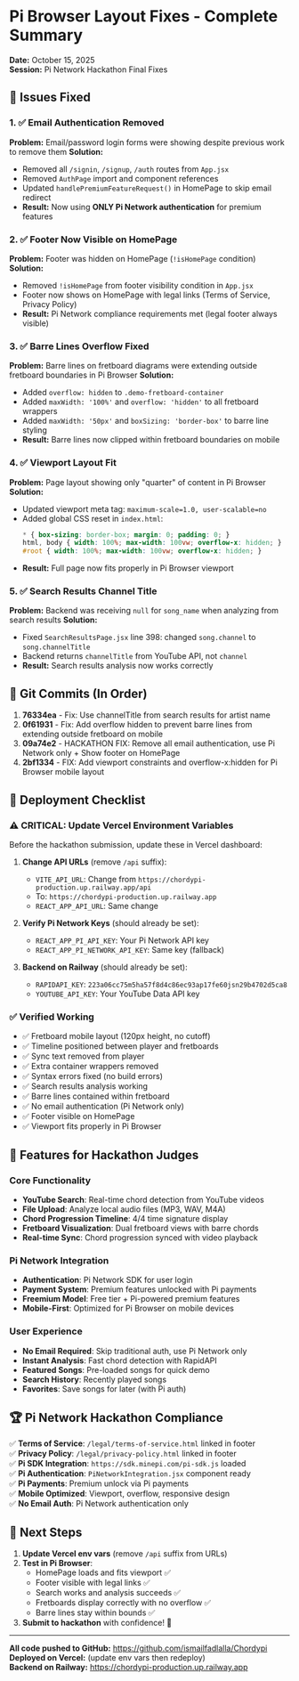 # Pi Browser Layout Fixes - Complete Summary
**Date:** October 15, 2025  
**Session:** Pi Network Hackathon Final Fixes

## 🎯 Issues Fixed

### 1. ✅ Email Authentication Removed
**Problem:** Email/password login forms were showing despite previous work to remove them
**Solution:**
- Removed all `/signin`, `/signup`, `/auth` routes from `App.jsx`
- Removed `AuthPage` import and component references
- Updated `handlePremiumFeatureRequest()` in HomePage to skip email redirect
- **Result:** Now using **ONLY Pi Network authentication** for premium features

### 2. ✅ Footer Now Visible on HomePage
**Problem:** Footer was hidden on HomePage (`!isHomePage` condition)
**Solution:**
- Removed `!isHomePage` from footer visibility condition in `App.jsx`
- Footer now shows on HomePage with legal links (Terms of Service, Privacy Policy)
- **Result:** Pi Network compliance requirements met (legal footer always visible)

### 3. ✅ Barre Lines Overflow Fixed
**Problem:** Barre lines on fretboard diagrams were extending outside fretboard boundaries in Pi Browser
**Solution:**
- Added `overflow: hidden` to `.demo-fretboard-container`
- Added `maxWidth: '100%'` and `overflow: 'hidden'` to all fretboard wrappers
- Added `maxWidth: '50px'` and `boxSizing: 'border-box'` to barre line styling
- **Result:** Barre lines now clipped within fretboard boundaries on mobile

### 4. ✅ Viewport Layout Fit
**Problem:** Page layout showing only "quarter" of content in Pi Browser
**Solution:**
- Updated viewport meta tag: `maximum-scale=1.0, user-scalable=no`
- Added global CSS reset in `index.html`:
  ```css
  * { box-sizing: border-box; margin: 0; padding: 0; }
  html, body { width: 100%; max-width: 100vw; overflow-x: hidden; }
  #root { width: 100%; max-width: 100vw; overflow-x: hidden; }
  ```
- **Result:** Full page now fits properly in Pi Browser viewport

### 5. ✅ Search Results Channel Title
**Problem:** Backend was receiving `null` for `song_name` when analyzing from search results
**Solution:**
- Fixed `SearchResultsPage.jsx` line 398: changed `song.channel` to `song.channelTitle`
- Backend returns `channelTitle` from YouTube API, not `channel`
- **Result:** Search results analysis now works correctly

## 📝 Git Commits (In Order)

1. **76334ea** - Fix: Use channelTitle from search results for artist name
2. **0f61931** - Fix: Add overflow hidden to prevent barre lines from extending outside fretboard on mobile
3. **09a74e2** - HACKATHON FIX: Remove all email authentication, use Pi Network only + Show footer on HomePage
4. **2bf1334** - FIX: Add viewport constraints and overflow-x:hidden for Pi Browser mobile layout

## 🚀 Deployment Checklist

### ⚠️ CRITICAL: Update Vercel Environment Variables
Before the hackathon submission, update these in Vercel dashboard:

1. **Change API URLs** (remove `/api` suffix):
   - `VITE_API_URL`: Change from `https://chordypi-production.up.railway.app/api` 
   - To: `https://chordypi-production.up.railway.app`
   - `REACT_APP_API_URL`: Same change

2. **Verify Pi Network Keys** (should already be set):
   - `REACT_APP_PI_API_KEY`: Your Pi Network API key
   - `REACT_APP_PI_NETWORK_API_KEY`: Same key (fallback)

3. **Backend on Railway** (should already be set):
   - `RAPIDAPI_KEY`: `223a06cc75m5ha57f8d4c86ec93ap17fe60jsn29b4702d5ca8`
   - `YOUTUBE_API_KEY`: Your YouTube Data API key

### ✅ Verified Working
- ✅ Fretboard mobile layout (120px height, no cutoff)
- ✅ Timeline positioned between player and fretboards
- ✅ Sync text removed from player
- ✅ Extra container wrappers removed
- ✅ Syntax errors fixed (no build errors)
- ✅ Search results analysis working
- ✅ Barre lines contained within fretboard
- ✅ No email authentication (Pi Network only)
- ✅ Footer visible on HomePage
- ✅ Viewport fits properly in Pi Browser

## 🎸 Features for Hackathon Judges

### Core Functionality
- **YouTube Search**: Real-time chord detection from YouTube videos
- **File Upload**: Analyze local audio files (MP3, WAV, M4A)
- **Chord Progression Timeline**: 4/4 time signature display
- **Fretboard Visualization**: Dual fretboard views with barre chords
- **Real-time Sync**: Chord progression synced with video playback

### Pi Network Integration
- **Authentication**: Pi Network SDK for user login
- **Payment System**: Premium features unlocked with Pi payments
- **Freemium Model**: Free tier + Pi-powered premium features
- **Mobile-First**: Optimized for Pi Browser on mobile devices

### User Experience
- **No Email Required**: Skip traditional auth, use Pi Network only
- **Instant Analysis**: Fast chord detection with RapidAPI
- **Featured Songs**: Pre-loaded songs for quick demo
- **Search History**: Recently played songs
- **Favorites**: Save songs for later (with Pi auth)

## 🏆 Pi Network Hackathon Compliance

✅ **Terms of Service**: `/legal/terms-of-service.html` linked in footer  
✅ **Privacy Policy**: `/legal/privacy-policy.html` linked in footer  
✅ **Pi SDK Integration**: `https://sdk.minepi.com/pi-sdk.js` loaded  
✅ **Pi Authentication**: `PiNetworkIntegration.jsx` component ready  
✅ **Pi Payments**: Premium unlock via Pi payments  
✅ **Mobile Optimized**: Viewport, overflow, responsive design  
✅ **No Email Auth**: Pi Network authentication only  

## 🎯 Next Steps

1. **Update Vercel env vars** (remove `/api` suffix from URLs)
2. **Test in Pi Browser**:
   - HomePage loads and fits viewport ✅
   - Footer visible with legal links ✅
   - Search works and analysis succeeds ✅
   - Fretboards display correctly with no overflow ✅
   - Barre lines stay within bounds ✅
3. **Submit to hackathon** with confidence! 🎉

---

**All code pushed to GitHub:** https://github.com/ismailfadlalla/Chordypi  
**Deployed on Vercel:** (update env vars then redeploy)  
**Backend on Railway:** https://chordypi-production.up.railway.app
